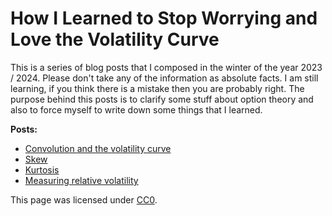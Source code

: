 # How I Learned to Stop Worrying and Love the Volatility Curve

This is a series of blog posts that I composed in the winter of the year 2023 / 2024. Please don't take any of the information as absolute facts. I am still learning, if you think there is a mistake then you are probably right. The purpose behind this posts is to clarify some stuff about option theory and also to force myself to write down some things that I learned. 

**Posts:**

* [Convolution and the volatility curve](convolution/convolution.md)
* [Skew](skew/skew.md)
* [Kurtosis](kurtosis/kurtosis.md)
* [Measuring relative volatility](volatility/volatility.md)

This page was licensed under [CC0](https://creativecommons.org/publicdomain/zero/1.0/).
